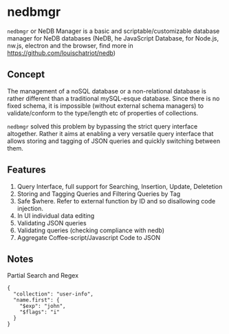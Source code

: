 nedbmgr
================================

`nedbmgr` or NeDB Manager is a basic and scriptable/customizable database manager for NeDB databases (NeDB, he JavaScript Database, for Node.js, nw.js, electron and the browser, find more in https://github.com/louischatriot/nedb)

## Concept

The management of a noSQL database or a non-relational database is rather different than a traditional mySQL-esque database. Since there is no fixed schema, it is impossible (without external schema managers) to validate/conform to the type/length etc of properties of collections.

`nedbmgr` solved this problem by bypassing the strict query interface altogether. Rather it aims at enabling a very versatile query interface that allows storing and tagging of JSON queries and quickly switching between them.

## Features

1. Query Interface, full support for Searching, Insertion, Update, Deletetion
2. Storing and Tagging Queries and Filtering Queries by Tag
3. Safe $where. Refer to external function by ID and so disallowing code injection.
4. In UI individual data editing
5. Validating JSON queries
6. Validating queries (checking compliance with nedb)
7. Aggregate Coffee-script/Javascript Code to JSON


## Notes

Partial Search and Regex
```
{
  "collection": "user-info",
  "name.first": {
    "$exp": "john",
    "$flags": "i"
  }
}
```